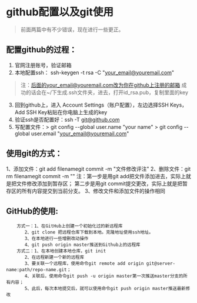 # github配置以及git使用 #

> 前面两篇中有不少错误，现在进行一些更正。

## 配置github的过程： ##
1. 官网注册账号，验证邮箱
2. 本地配置ssh： ssh-keygen -t rsa -C "your_email@youremail.com"
> 注：后面的your_email@youremail.com改为你在github上注册的邮箱
> 成功的话会在~/下生成.ssh文件夹，进去，打开id_rsa.pub，复制里面的key
3. 回到github上，进入 Account Settings（账户配置），左边选择SSH Keys，Add SSH Key粘贴在你电脑上生成的key
4. 验证ssh是否配置好：ssh -T git@github.com
5. 写配置文件：> git config --global user.name "your name"
             > git config --global user.email "your_email@youremail.com"

## 使用git的方式： ##
1、添加文件：git add filenamegit commit -m "文件修改评注"
2、删除文件：git rm filenamegit commit -m ""
注：第一步是用git add把文件添加进去，实际上就是把文件修改添加到暂存区；
第二步是用git commit提交更改，实际上就是把暂存区的所有内容提交到当前分支。
3、修改文件和添加文件的操作相同

## GitHub的使用:  ##
	    方式一：1、在GitHub上创建一个初始化过的新远程库
		   2、git clone 把远程仓库下载到本地。克隆地址使用ssh地址。
		   3、在本地进行一些增删改动操作
		   4、git push origin master推送到Github上的远程库
	    方式二：1、在本地创建本地仓库，git init
		   2、在远程新建一个新的远程库
		   3、要关联一个远程库，使用命令git remote add origin git@server-name:path/repo-name.git；
		   4、关联后，使用命令git push -u origin master第一次推送master分支的所有内容；
		   5、此后，每次本地提交后，就可以使用命令git push origin master推送最新修改
